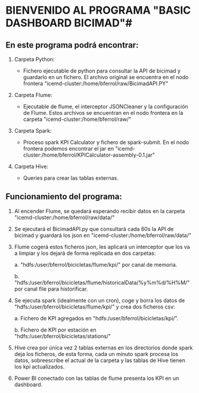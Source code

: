 
# BIENVENIDO AL PROGRAMA "BASIC DASHBOARD BICIMAD"#


## En este programa podrá encontrar:



1. Carpeta Python:
    
	* Fichero ejecutable de python para consultar la API de bicimad y guardarlo en un fichero. El archivo original se encuentra en el nodo frontera "icemd-cluster:/home/bferrol/raw/BicimadAPI.PY"


2. Carpeta Flume:
    
	* Ejecutable de flume, el interceptor JSONCleaner y la configuración de Flume. Estos archivos se encuentran en el nodo frontera en la carpeta "icemd-cluster:/home/bferrol/raw/"


3. Carpeta Spark:
    
	* Proceso spark KPI Calculator y fichero de spark-submit. En el nodo frontera podemos encontrar el jar en "icemd-cluster:/home/bferrol/KPICalculator-assembly-0.1.jar"


4. Carpeta Hive:
    
	* Queries para crear las tablas externas.



## Funcionamiento del programa:



1. Al encender Flume, se quedará esperando recibir datos en la carpeta "icemd-cluster:/home/bferrol/raw/data/"

2. Se ejecutará el BicimadAPI.py que consultará cada 60s la API de bicimad y guardará los json en "icemd-cluster:/home/bferrol/raw/data/"

3. Flume cogerá estos ficheros json, les aplicará un interceptor que los va a limpiar y los dejará de forma replicada en dos carpetas:
    
	a. "hdfs:/user/bferrol/bicicletas/flume/kpi/" por canal de memoria.
    
	b. "hdfs:/user/bferrol/bicicletas/flume/historicalData/%y%m%d/%H%M/" por canal file para historificar.

4. Se ejecuta spark (idealmente con un cron), coge y borra los datos de "hdfs:/user/bferrol/bicicletas/flume/kpi/" y crea dos ficheros csv:
    
	a. Fichero de KPI agregados en "hdfs:/user/bferrol/bicicletas/kpi/".
    
	b. Fichero de KPI por estación en "hdfs:/user/bferrol/bicicletas/stations/"

5. Hive crea por única vez 2 tablas externas en los directorios donde spark deja los ficheros, de esta forma, cada un minuto spark procesa los datos, sobreescribe el actual de la carpeta y las tablas de Hive tienen los kpi actualizados.

6. Power BI conectado con las tablas de flume presenta los KPI en un dashboard.
